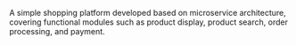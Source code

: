 A simple shopping platform developed based on microservice architecture, covering functional modules such as product display, product search, order processing, and payment.
